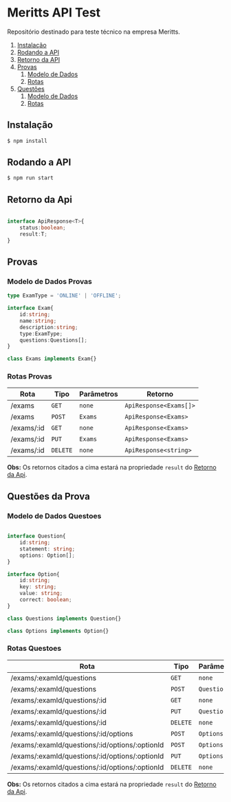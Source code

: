 # Meritts API Test

Repositório destinado para teste técnico na empresa Meritts.

1. [Instalação](#instalacao)
2. [Rodando a API](#rodando-a-api)
3. [Retorno da API](#retorno-da-api)
4. [Provas](#provas)
    1. [Modelo de Dados](#modelo-de-dados-provas)
    2. [Rotas](#modelo-de-dados-provas)
5. [Questões](#questoes-da-prova)
    1. [Modelo de Dados](#modelo-de-dados-questoes)
    2. [Rotas](#modelo-de-dados-questoes)
    
## Instalação

```bash
$ npm install
```

## Rodando a API

```bash
$ npm run start
```

## Retorno da Api

```typescript

interface ApiResponse<T>{
    status:boolean;
    result:T;
}

```

## Provas

### Modelo de Dados Provas

```typescript
type ExamType = 'ONLINE' | 'OFFLINE';

interface Exam{
    id:string;
    name:string;
    description:string;
    type:ExamType;
    questions:Questions[];
}

class Exams implements Exam{}

```

### Rotas Provas

| Rota       | Tipo     | Parâmetros | Retorno                |
|------------|----------|------------|------------------------|
| /exams     | `GET`    | `none`     | `ApiResponse<Exams[]>` |
| /exams     | `POST`   | `Exams`    | `ApiResponse<Exams>`   |
| /exams/:id | `GET`    | `none`     | `ApiResponse<Exams>`   |
| /exams/:id | `PUT`    | `Exams`    | `ApiResponse<Exams>`   |
| /exams/:id | `DELETE` | `none`     | `ApiResponse<string>`  |

**Obs:** Os retornos citados a cima estará na propriedade `result` do [Retorno da Api](#retorno-da-api).

## Questões da Prova

### Modelo de Dados Questoes

```typescript

interface Question{
    id:string;
    statement: string;
    options: Option[];
}

interface Option{
    id:string;
    key: string;
    value: string;
    correct: boolean;
}

class Questions implements Question{}

class Options implements Option{}

```

### Rotas Questoes

| Rota                                            | Tipo     | Parâmetros  | Retorno                    |
|-------------------------------------------------|----------|-------------|----------------------------|
| /exams/:examId/questions                        | `GET`    | `none`      | `ApiResponse<Questions[]>` |
| /exams/:examId/questions                        | `POST`   | `Questions` | `ApiResponse<Questions>`   |
| /exams/:examId/questions/:id                    | `GET`    | `none`      | `ApiResponse<Questions>`   |
| /exams/:examId/questions/:id                    | `PUT`    | `Questions` | `ApiResponse<Questions>`   |
| /exams/:examId/questions/:id                    | `DELETE` | `none`      | `ApiResponse<string>`      |
| /exams/:examId/questions/:id/options            | `POST`   | `Options`   | `ApiResponse<Exams>`       |
| /exams/:examId/questions/:id/options/:optionId  | `POST`   | `Options`   | `ApiResponse<Exams>`       |
| /exams/:examId/questions/:id/options/:optionId  | `PUT`    | `Options`   | `ApiResponse<Exams>`       |
| /exams/:examId/questions/:id/options/:optionId  | `DELETE` | `none`      | `ApiResponse<string>`      |

**Obs:** Os retornos citados a cima estará na propriedade `result` do [Retorno da Api](#retorno-da-api).
